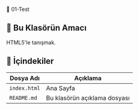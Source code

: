 📌 01-Test

## 🎯 **Bu Klasörün Amacı**

HTML5'le tanışmak.

## 📝 **İçindekiler**

| Dosya Adı    | Açıklama                     |
| ------------ | ---------------------------- |
| `index.html` | Ana Sayfa                    |
| `README.md`  | Bu klasörün açıklama dosyası |
